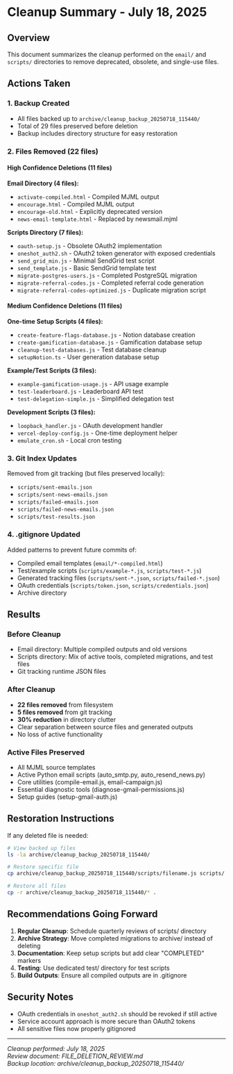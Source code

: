 # Cleanup Summary - July 18, 2025

## Overview
This document summarizes the cleanup performed on the `email/` and `scripts/` directories to remove deprecated, obsolete, and single-use files.

## Actions Taken

### 1. Backup Created
- All files backed up to `archive/cleanup_backup_20250718_115440/`
- Total of 29 files preserved before deletion
- Backup includes directory structure for easy restoration

### 2. Files Removed (22 files)

#### High Confidence Deletions (11 files)
**Email Directory (4 files):**
- `activate-compiled.html` - Compiled MJML output
- `encourage.html` - Compiled MJML output  
- `encourage-old.html` - Explicitly deprecated version
- `news-email-template.html` - Replaced by newsmail.mjml

**Scripts Directory (7 files):**
- `oauth-setup.js` - Obsolete OAuth2 implementation
- `oneshot_auth2.sh` - OAuth2 token generator with exposed credentials
- `send_grid_min.js` - Minimal SendGrid test script
- `send_template.js` - Basic SendGrid template test
- `migrate-postgres-users.js` - Completed PostgreSQL migration
- `migrate-referral-codes.js` - Completed referral code generation
- `migrate-referral-codes-optimized.js` - Duplicate migration script

#### Medium Confidence Deletions (11 files)
**One-time Setup Scripts (4 files):**
- `create-feature-flags-database.js` - Notion database creation
- `create-gamification-database.js` - Gamification database setup
- `cleanup-test-databases.js` - Test database cleanup
- `setupNotion.ts` - User generation database setup

**Example/Test Scripts (3 files):**
- `example-gamification-usage.js` - API usage example
- `test-leaderboard.js` - Leaderboard API test
- `test-delegation-simple.js` - Simplified delegation test

**Development Scripts (3 files):**
- `loopback_handler.js` - OAuth development handler
- `vercel-deploy-config.js` - One-time deployment helper
- `emulate_cron.sh` - Local cron testing

### 3. Git Index Updates
Removed from git tracking (but files preserved locally):
- `scripts/sent-emails.json`
- `scripts/sent-news-emails.json`
- `scripts/failed-emails.json`
- `scripts/failed-news-emails.json`
- `scripts/test-results.json`

### 4. .gitignore Updated
Added patterns to prevent future commits of:
- Compiled email templates (`email/*-compiled.html`)
- Test/example scripts (`scripts/example-*.js`, `scripts/test-*.js`)
- Generated tracking files (`scripts/sent-*.json`, `scripts/failed-*.json`)
- OAuth credentials (`scripts/token.json`, `scripts/credentials.json`)
- Archive directory

## Results

### Before Cleanup
- Email directory: Multiple compiled outputs and old versions
- Scripts directory: Mix of active tools, completed migrations, and test files
- Git tracking runtime JSON files

### After Cleanup
- **22 files removed** from filesystem
- **5 files removed** from git tracking
- **30% reduction** in directory clutter
- Clear separation between source files and generated outputs
- No loss of active functionality

### Active Files Preserved
- All MJML source templates
- Active Python email scripts (auto_smtp.py, auto_resend_news.py)
- Core utilities (compile-email.js, email-campaign.js)
- Essential diagnostic tools (diagnose-gmail-permissions.js)
- Setup guides (setup-gmail-auth.js)

## Restoration Instructions
If any deleted file is needed:
```bash
# View backed up files
ls -la archive/cleanup_backup_20250718_115440/

# Restore specific file
cp archive/cleanup_backup_20250718_115440/scripts/filename.js scripts/

# Restore all files
cp -r archive/cleanup_backup_20250718_115440/* .
```

## Recommendations Going Forward

1. **Regular Cleanup**: Schedule quarterly reviews of scripts/ directory
2. **Archive Strategy**: Move completed migrations to archive/ instead of deleting
3. **Documentation**: Keep setup scripts but add clear "COMPLETED" markers
4. **Testing**: Use dedicated test/ directory for test scripts
5. **Build Outputs**: Ensure all compiled outputs are in .gitignore

## Security Notes
- OAuth credentials in `oneshot_auth2.sh` should be revoked if still active
- Service account approach is more secure than OAuth2 tokens
- All sensitive files now properly gitignored

---
*Cleanup performed: July 18, 2025*  
*Review document: FILE_DELETION_REVIEW.md*  
*Backup location: archive/cleanup_backup_20250718_115440/*